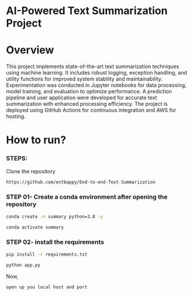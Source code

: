 # AI-Powered Text Summarization Project

# Overview

This project implements state-of-the-art text summarization techniques using machine learning. It includes robust logging, exception handling, and utility functions for improved system stability and maintainability. Experimentation was conducted in Jupyter notebooks for data processing, model training, and evaluation to optimize performance. A prediction pipeline and user application were developed for accurate text summarization with enhanced processing efficiency. The project is deployed using GitHub Actions for continuous integration and AWS for hosting.




# How to run?
### STEPS:

Clone the repository

```bash
https://github.com/entbappy/End-to-end-Text-Summarization
```
### STEP 01- Create a conda environment after opening the repository

```bash
conda create -n summary python=3.8 -y
```

```bash
conda activate summary
```


### STEP 02- install the requirements
```bash
pip install -r requirements.txt
```


```bash
python app.py
```

Now,
```bash
open up you local host and port
```
